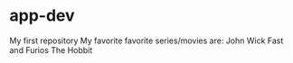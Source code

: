 # app-dev
My first repository
My favorite favorite series/movies are:
John Wick
Fast and Furios
The Hobbit
